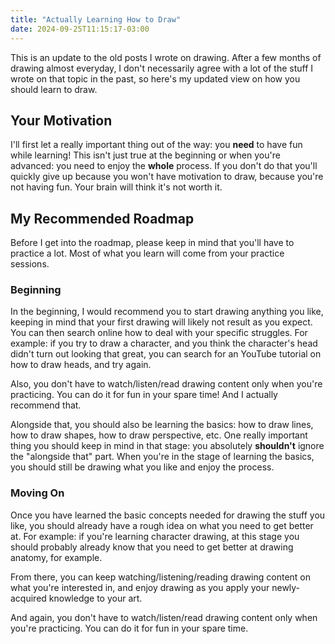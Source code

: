 ```yaml
---
title: "Actually Learning How to Draw"
date: 2024-09-25T11:15:17-03:00
---
```


This is an update to the old posts I wrote on drawing. After a few months of drawing almost everyday, I don't necessarily agree with a lot of the stuff I wrote on that topic in the past, so here's my updated view on how you should learn to draw.

## Your Motivation

I'll first let a really important thing out of the way: you **need** to have fun while learning! This isn't just true at the beginning or when you're advanced: you need to enjoy the **whole** process. If you don't do that you'll quickly give up because you won't have motivation to draw, because you're not having fun. Your brain will think it's not worth it.

## My Recommended Roadmap

Before I get into the roadmap, please keep in mind that you'll have to practice a lot. Most of what you learn will come from your practice sessions.

### Beginning

In the beginning, I would recommend you to start drawing anything you like, keeping in mind that your first drawing will likely not result as you expect. You can then search online how to deal with your specific struggles. For example: if you try to draw a character, and you think the character's head didn't turn out looking that great, you can search for an YouTube tutorial on how to draw heads, and try again.

Also, you don't have to watch/listen/read drawing content only when you're practicing. You can do it for fun in your spare time! And I actually recommend that.

Alongside that, you should also be learning the basics: how to draw lines, how to draw shapes, how to draw perspective, etc. One really important thing you should keep in mind in that stage: you absolutely **shouldn't** ignore the "alongside that" part. When you're in the stage of learning the basics, you should still be drawing what you like and enjoy the process.

### Moving On

Once you have learned the basic concepts needed for drawing the stuff you like, you should already have a rough idea on what you need to get better at. For example: if you're learning character drawing, at this stage you should probably already know that you need to get better at drawing anatomy, for example.

From there, you can keep watching/listening/reading drawing content on what you're interested in, and enjoy drawing as you apply your newly-acquired knowledge to your art.

And again, you don't have to watch/listen/read drawing content only when you're practicing. You can do it for fun in your spare time.
